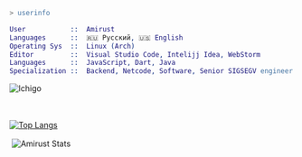 ```erl
> userinfo

User           ::  Amirust
Languages      ::  🇷🇺 Русский, 🇺🇸 English
Operating Sys  ::  Linux (Arch)
Editor         ::  Visual Studio Code, Intelijj Idea, WebStorm
Languages      ::  JavaScript, Dart, Java
Specialization ::  Backend, Netcode, Software, Senior SIGSEGV engineer
```

![Ichigo](https://downloader.disk.yandex.ru/preview/50c1c69fed6b6987b878a530dbad011b572f6565f7dc06363894c2842cfd8cf2/63d491df/QfPk4Mub8J9K30_z_MY3hZ_Dr2TP4wqK_pli0m0B41FV4WsnGuo_0jfjhWCNcHxozB4--S2cSoQiP3nokHYt_A%3D%3D?uid=0&filename=msedge_kPQamO0ria.png&disposition=inline&hash=&limit=0&content_type=image%2Fpng&owner_uid=0&tknv=v2&size=1920x1080)

<br><br>
[![Top Langs](https://github-readme-stats.vercel.app/api/top-langs/?username=Amirust&hide=Dockerfile&theme=github_dark)](https://github.com/anuraghazra/github-readme-stats)
<p>&nbsp;<img align="center" src="https://github-readme-stats.vercel.app/api?username=amirust&show_icons=true&locale=en&theme=github_dark" alt="Amirust Stats" /></p>

